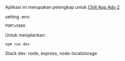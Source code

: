 Aplikasi ini merupakan pelengkap untuk [Chill App Adv 2](https://github.com/mfatihz/fsd15-fe-adv2-frontend)

setting .env:  
  ```
  PORT=5000  
  ```

Untuk menjalankan:  
  ```
  npm run dev
  ```

Stack dev: node, express, node-localstorage
